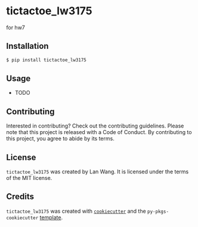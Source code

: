 # tictactoe_lw3175

for hw7

## Installation

```bash
$ pip install tictactoe_lw3175
```

## Usage

- TODO

## Contributing

Interested in contributing? Check out the contributing guidelines. Please note that this project is released with a Code of Conduct. By contributing to this project, you agree to abide by its terms.

## License

`tictactoe_lw3175` was created by Lan Wang. It is licensed under the terms of the MIT license.

## Credits

`tictactoe_lw3175` was created with [`cookiecutter`](https://cookiecutter.readthedocs.io/en/latest/) and the `py-pkgs-cookiecutter` [template](https://github.com/py-pkgs/py-pkgs-cookiecutter).
